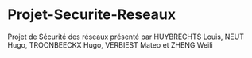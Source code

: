 # Projet-Securite-Reseaux
Projet de Sécurité des réseaux présenté par HUYBRECHTS Louis, NEUT Hugo, TROONBEECKX Hugo, VERBIEST Mateo et ZHENG Weili
